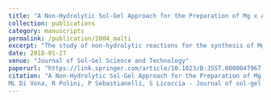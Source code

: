 ```yaml
---
title: "A Non-Hydrolytic Sol-Gel Approach for the Preparation of Mg x Al2(1−x)Ti(1+x)O5 Powders"
collection: publications
category: manuscripts
permalink: /publication/2004_malti
excerpt: "The study of non-hydrolytic reactions for the synthesis of Mg x Al2(1−x)Ti(1+x)O5 solid solution with x = 0.6 is reported. The reagents chosen were Al(OsBu)3, Ti(OiPr)4, TiCl4 and Mg(NO3)2·6H2O in toluene. The reactions were followed using 13C Nuclear Magnetic Resonance (NMR) spectroscopy. Sol-gel synthesized powders were calcined in air at 300, 500, 1000, and 1200°C for 1 h. The powders were analysed by X-Ray Diffraction (XRD) demonstrating the formation of a Mg0.6Al0.8Ti1.6O5 phase in samples treated at the higher calcination temperature."
date: 2018-01-27
venue: "Journal of Sol-Gel Science and Technology"
paperurl: "https://link.springer.com/article/10.1023/B:JSST.0000047967.82122.6f"
citation: "A Non-Hydrolytic Sol-Gel Approach for the Preparation of Mg x Al2 (1− x) Ti (1+ x) O5 Powders
ML Di Vona, R Polini, P Sebastianelli, S Licoccia - Journal of sol-gel science and technology, 2004"
---
```

